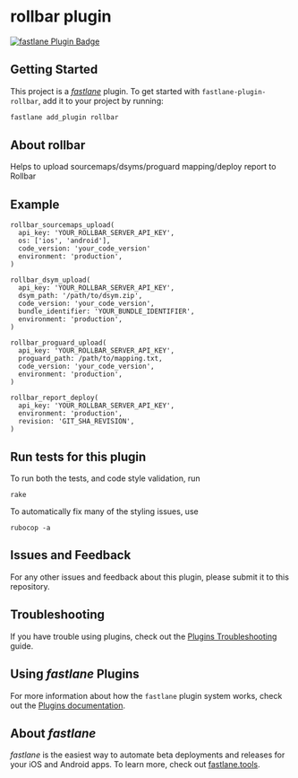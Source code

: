 # rollbar plugin

[![fastlane Plugin Badge](https://rawcdn.githack.com/fastlane/fastlane/master/fastlane/assets/plugin-badge.svg)](https://rubygems.org/gems/fastlane-plugin-rollbar)

## Getting Started

This project is a [_fastlane_](https://github.com/fastlane/fastlane) plugin. To get started with `fastlane-plugin-rollbar`, add it to your project by running:

```bash
fastlane add_plugin rollbar
```

## About rollbar

Helps to upload sourcemaps/dsyms/proguard mapping/deploy report to Rollbar

## Example

```
rollbar_sourcemaps_upload(
  api_key: 'YOUR_ROLLBAR_SERVER_API_KEY',
  os: ['ios', 'android'],
  code_version: 'your_code_version'
  environment: 'production',
)

rollbar_dsym_upload(
  api_key: 'YOUR_ROLLBAR_SERVER_API_KEY',
  dsym_path: '/path/to/dsym.zip',
  code_version: 'your_code_version',
  bundle_identifier: 'YOUR_BUNDLE_IDENTIFIER',
  environment: 'production',
)

rollbar_proguard_upload(
  api_key: 'YOUR_ROLLBAR_SERVER_API_KEY',
  proguard_path: /path/to/mapping.txt,
  code_version: 'your_code_version',
  environment: 'production',
)

rollbar_report_deploy(
  api_key: 'YOUR_ROLLBAR_SERVER_API_KEY',
  environment: 'production',
  revision: 'GIT_SHA_REVISION',
)
```

## Run tests for this plugin

To run both the tests, and code style validation, run

```
rake
```

To automatically fix many of the styling issues, use
```
rubocop -a
```

## Issues and Feedback

For any other issues and feedback about this plugin, please submit it to this repository.

## Troubleshooting

If you have trouble using plugins, check out the [Plugins Troubleshooting](https://docs.fastlane.tools/plugins/plugins-troubleshooting/) guide.

## Using _fastlane_ Plugins

For more information about how the `fastlane` plugin system works, check out the [Plugins documentation](https://docs.fastlane.tools/plugins/create-plugin/).

## About _fastlane_

_fastlane_ is the easiest way to automate beta deployments and releases for your iOS and Android apps. To learn more, check out [fastlane.tools](https://fastlane.tools).
